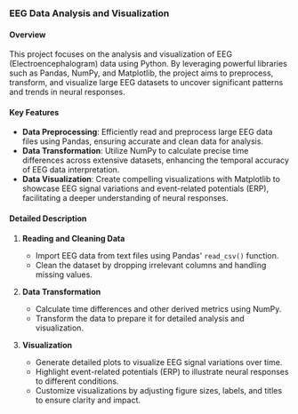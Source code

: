 ### EEG Data Analysis and Visualization

#### Overview

This project focuses on the analysis and visualization of EEG (Electroencephalogram) data using Python. By leveraging powerful libraries such as Pandas, NumPy, and Matplotlib, the project aims to preprocess, transform, and visualize large EEG datasets to uncover significant patterns and trends in neural responses.

#### Key Features

- **Data Preprocessing**: Efficiently read and preprocess large EEG data files using Pandas, ensuring accurate and clean data for analysis.
- **Data Transformation**: Utilize NumPy to calculate precise time differences across extensive datasets, enhancing the temporal accuracy of EEG data interpretation.
- **Data Visualization**: Create compelling visualizations with Matplotlib to showcase EEG signal variations and event-related potentials (ERP), facilitating a deeper understanding of neural responses.

#### Detailed Description

1. **Reading and Cleaning Data**
   - Import EEG data from text files using Pandas' `read_csv()` function.
   - Clean the dataset by dropping irrelevant columns and handling missing values.

2. **Data Transformation**
   - Calculate time differences and other derived metrics using NumPy.
   - Transform the data to prepare it for detailed analysis and visualization.

3. **Visualization**
   - Generate detailed plots to visualize EEG signal variations over time.
   - Highlight event-related potentials (ERP) to illustrate neural responses to different conditions.
   - Customize visualizations by adjusting figure sizes, labels, and titles to ensure clarity and impact.

